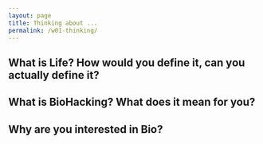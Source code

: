 ```yaml
---
layout: page
title: Thinking about ...
permalink: /w01-thinking/
---
```


## What is Life? How would you define it, can you actually define it?



## What is BioHacking? What does it mean for you?



## Why are you interested in Bio?
